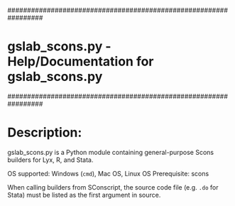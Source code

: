 #################################################################
#  gslab_scons.py - Help/Documentation for gslab_scons.py       #
#################################################################

# Description:
gslab_scons.py is a Python module containing general-purpose Scons builders for Lyx, 
R, and Stata.

OS supported: Windows (`cmd`), Mac OS, Linux OS
Prerequisite: scons 

When calling builders from SConscript, the source code file (e.g. `.do` for Stata) 
must be listed as the first argument in source.
